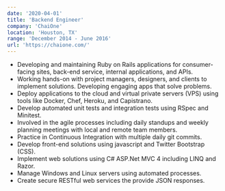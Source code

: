 ```yaml
---
date: '2020-04-01'
title: 'Backend Engineer'
company: 'ChaiOne'
location: 'Houston, TX'
range: 'December 2014 - June 2016'
url: 'https://chaione.com/'
---
```


- Developing and maintaining Ruby on Rails applications for consumer-facing sites, back-end service, internal applications, and APIs.
- Working hands-on with project managers, designers, and clients to implement solutions. Developing engaging apps that solve problems.
- Deploy applications to the cloud and virtual private servers (VPS) using tools like Docker, Chef, Heroku, and Capistrano.
- Develop automated unit tests and integration tests using RSpec and Minitest.
- Involved in the agile processes including daily standups and weekly planning meetings with local and remote team members.
- Practice in Continuous Integration with multiple daily git commits.
- Develop front-end solutions using javascript and Twitter Bootstrap (CSS).
- Implement web solutions using C# ASP.Net MVC 4 including LINQ and Razor.
- Manage Windows and Linux servers using automated processes.
- Create secure RESTful web services the provide JSON responses.
